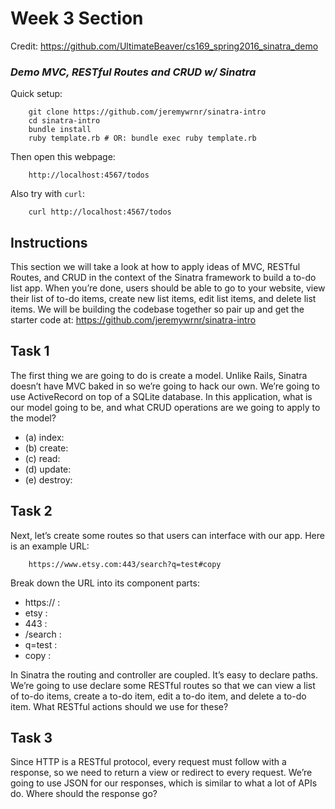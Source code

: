 # Week 3 Section

Credit: https://github.com/UltimateBeaver/cs169_spring2016_sinatra_demo

### *Demo MVC, RESTful Routes and CRUD w/ Sinatra*

Quick setup:

        git clone https://github.com/jeremywrnr/sinatra-intro
        cd sinatra-intro
        bundle install
        ruby template.rb # OR: bundle exec ruby template.rb

Then open this webpage:

        http://localhost:4567/todos

Also try with `curl`:

        curl http://localhost:4567/todos

## Instructions

This section we will take a look at how to apply ideas of MVC, RESTful Routes,
and CRUD in the context of the Sinatra framework to build a to-do list app.
When you’re done, users should be able to go to your website, view their list
of to-do items, create new list items, edit list items, and delete list items.
We will be building the codebase together so pair up and get the starter code
at: https://github.com/jeremywrnr/sinatra-intro

## Task 1

The first thing we are going to do is create a model. Unlike Rails, Sinatra
doesn’t have MVC baked in so we’re going to hack our own. We’re going to use
ActiveRecord on top of a SQLite database. In this application, what is our
model going to be, and what CRUD operations are we going to apply to the model?

- (a) index:
- (b) create:
- (c) read:
- (d) update:
- (e) destroy:

## Task 2

Next, let’s create some routes so that users can interface with our app. Here
is an example URL:

        https://www.etsy.com:443/search?q=test#copy

Break down the URL into its component parts:

-   https:// :
-   etsy :
-   443 :
-   /search :
-   q=test :
-   copy :

In Sinatra the routing and controller are coupled. It’s easy to declare paths.
We’re going to use declare some RESTful routes so that we can view a list of
to-do items, create a to-do item, edit a to-do item, and delete a to-do item.
What RESTful actions should we use for these?

## Task 3

Since HTTP is a RESTful protocol, every request must follow with a response, so
we need to return a view or redirect to every request. We’re going to use JSON
for our responses, which is similar to what a lot of APIs do. Where should the
response go?

